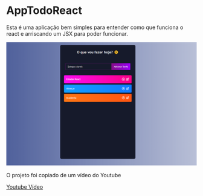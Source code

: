 # AppTodoReact
Esta é uma aplicação bem simples para entender como que funciona o react e arriscando um JSX para poder funcionar.

![](/apptodoreact/AppTodoReact.PNG)

O projeto foi copiado de um vídeo do Youtube

[Youtube Vídeo](https://www.youtube.com/watch?v=E1E08i2UJGI&t=1520s&ab_channel=BrianDesign)


